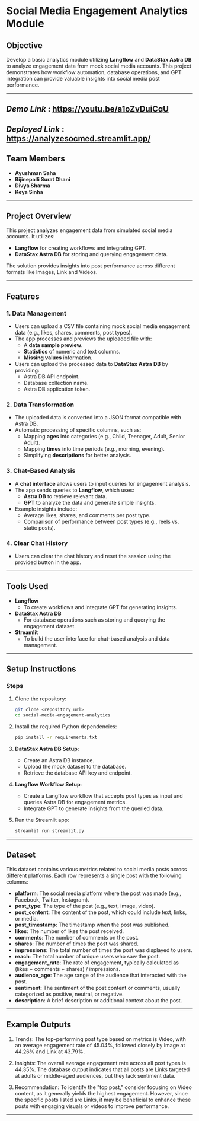 # **Social Media Engagement Analytics Module**

## **Objective**
Develop a basic analytics module utilizing **Langflow** and **DataStax Astra DB** to analyze engagement data from mock social media accounts. This project demonstrates how workflow automation, database operations, and GPT integration can provide valuable insights into social media post performance.

---
*Demo Link* : https://youtu.be/a1oZvDuiCqU
---
*Deployed Link* : https://analyzesocmed.streamlit.app/
---

## **Team Members**
- **Ayushman Saha**  
- **Bijinepalli Surat Dhani**  
- **Divya Sharma**  
- **Keya Sinha**

---

## **Project Overview**
This project analyzes engagement data from simulated social media accounts. It utilizes:
- **Langflow** for creating workflows and integrating GPT.
- **DataStax Astra DB** for storing and querying engagement data.

The solution provides insights into post performance across different formats like Images, Link and Videos.

---

## **Features**

### 1. **Data Management**  
- Users can upload a CSV file containing mock social media engagement data (e.g., likes, shares, comments, post types).  
- The app processes and previews the uploaded file with:  
  - A **data sample preview**.  
  - **Statistics** of numeric and text columns.  
  - **Missing values** information.  
- Users can upload the processed data to **DataStax Astra DB** by providing:  
  - Astra DB API endpoint.  
  - Database collection name.  
  - Astra DB application token.  

### 2. **Data Transformation**  
- The uploaded data is converted into a JSON format compatible with Astra DB.  
- Automatic processing of specific columns, such as:  
  - Mapping **ages** into categories (e.g., Child, Teenager, Adult, Senior Adult).  
  - Mapping **times** into time periods (e.g., morning, evening).  
  - Simplifying **descriptions** for better analysis.  

### 3. **Chat-Based Analysis**  
- A **chat interface** allows users to input queries for engagement analysis.  
- The app sends queries to **Langflow**, which uses:  
  - **Astra DB** to retrieve relevant data.  
  - **GPT** to analyze the data and generate simple insights.  
- Example insights include:  
  - Average likes, shares, and comments per post type.  
  - Comparison of performance between post types (e.g., reels vs. static posts).  

### 4. **Clear Chat History**  
- Users can clear the chat history and reset the session using the provided button in the app.

---

## **Tools Used**
- **Langflow**  
  - To create workflows and integrate GPT for generating insights.  
- **DataStax Astra DB**  
  - For database operations such as storing and querying the engagement dataset.  
- **Streamlit**  
  - To build the user interface for chat-based analysis and data management.  

---

## **Setup Instructions**

### Steps
1. Clone the repository:  
   ```bash
   git clone <repository_url>
   cd social-media-engagement-analytics
   ```

2. Install the required Python dependencies:  
   ```bash
   pip install -r requirements.txt
   ```

3. **DataStax Astra DB Setup**:
   - Create an Astra DB instance.
   - Upload the mock dataset to the database.
   - Retrieve the database API key and endpoint.

4. **Langflow Workflow Setup**:
   - Create a Langflow workflow that accepts post types as input and queries Astra DB for engagement metrics.
   - Integrate GPT to generate insights from the queried data.

5. Run the Streamlit app:
   ```bash
   streamlit run streamlit.py
   ```

---

## **Dataset**

This dataset contains various metrics related to social media posts across different platforms. Each row represents a single post with the following columns:

- **platform**: The social media platform where the post was made (e.g., Facebook, Twitter, Instagram).
- **post_type**: The type of the post (e.g., text, image, video).
- **post_content**: The content of the post, which could include text, links, or media.
- **post_timestamp**: The timestamp when the post was published.
- **likes**: The number of likes the post received.
- **comments**: The number of comments on the post.
- **shares**: The number of times the post was shared.
- **impressions**: The total number of times the post was displayed to users.
- **reach**: The total number of unique users who saw the post.
- **engagement_rate**: The rate of engagement, typically calculated as (likes + comments + shares) / impressions.
- **audience_age**: The age range of the audience that interacted with the post.
- **sentiment**: The sentiment of the post content or comments, usually categorized as positive, neutral, or negative.
- **description**: A brief description or additional context about the post.
---

## **Example Outputs**
1. Trends:
The top-performing post type based on metrics is Video, with an average engagement rate of 45.04%, followed closely by Image at 44.26% and Link at 43.79%.

2. Insights:
The overall average engagement rate across all post types is 44.35%.
The database output indicates that all posts are Links targeted at adults or middle-aged audiences, but they lack sentiment data.
3. Recommendation:
To identify the "top post," consider focusing on Video content, as it generally yields the highest engagement. However, since the specific posts listed are Links, it may be beneficial to enhance these posts with engaging visuals or videos to improve performance.

---


